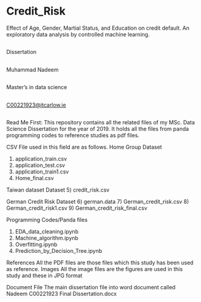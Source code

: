 # Credit_Risk
Effect of Age, Gender, Martial Status, and Education on credit default. An exploratory data analysis by controlled machine learning.
##
Dissertation
##
Muhammad Nadeem
##
Master’s in data science
##
C00221923@itcarlow.ie
##
Read Me First:
This repository contains all the related files of my MSc. Data Science Dissertation for the year of 2019. It holds all the files from panda programming codes to reference studies as pdf files.

CSV File used in this field are as follows.
Home Group Dataset
1)	application_train.csv
2)	application_test.csv
3)	application_train1.csv
4)	Home_final.csv

Taiwan dataset Dataset
5)	credit_risk.csv

German Credit Risk Dataset
6)	german.data
7)	German_credit_risk.csv
8)	German_credit_risk1.csv
9)	German_credit_risk_final.csv

Programming Codes/Panda files
1)	EDA_data_cleaning.ipynb
2)	Machine_algorithm.ipynb
3)	Overfitting.ipynb
4)	Prediction_by_Decision_Tree.ipynb

References 
All the PDF files are those files which this study has been used as reference.
Images
All the image files are the figures are used in this study and these in JPG format

Document File
The main dissertation file into word document called Nadeem C00221923 Final Dissertation.docx
